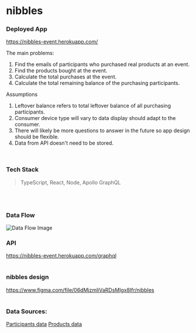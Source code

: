 # nibbles

### Deployed App
https://nibbles-event.herokuapp.com/

The main problems:
1. Find the emails of participants who purchased real products at an event.
2. Find the products bought at the event.
3. Calculate the total purchases at the event.
4. Calculate the total remaining balance of the purchasing participants.

Assumptions

1. Leftover balance refers to total leftover balance of all purchasing participants.
2. Consumer device type will vary to data display should adapt to the consumer.
3. There will likely be more questions to answer in the future so app design should be flexible.
4. Data from API doesn't need to be stored.

<br>

### Tech Stack
> TypeScript, React, Node, Apollo GraphQL
<br>
<br>

### Data Flow

![Data Flow Image](https://content.screencast.com/users/Larry2846/folders/Capture/media/5e4664b8-2f20-479a-bd0e-e8fcb69db1d0/screenshot.png)

### API
https://nibbles-event.herokuapp.com/graphql 
<br>
<br>
### nibbles design
https://www.figma.com/file/06dMjzmliVaRDsMlgx8Ifr/nibbles
<br>
<br>
### Data Sources:
[Participants data](https://cutt.ly/bjLpZoV)
[Products data](https://cutt.ly/ZjLpYcL)